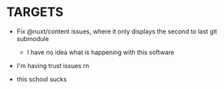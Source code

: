 # TARGETS
- Fix @nuxt/content issues, where it only displays the second to last git submodule
    - I have no idea what is happening with this software

- I'm having trust issues rn
- this school sucks
